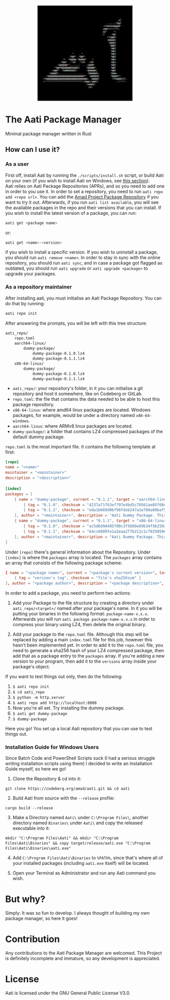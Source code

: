 <p align="center">
    <img src="art/aati.png" alt="Aati Andalusian Calligraphy in ASCII" width="300" />
</p>

# The Aati Package Manager

Minimal package manager written in Rust

## How can I use it?

### As a user

First off, install Aati by running the `./scripts/install.sh` script, or build Aati on your own (if you wish to install Aati on Windows, see [this section](#installation-guide-for-windows-users)).  
Aati relies on Aati Package Repositories (APRs), and so you need to add one in order to you use it. In order to set a repository, you need to run `aati repo add <repo url>`. You can add the [Amad Project Package Repository](https://codeberg.org/amad/repo/raw/branch/stable) if you want to try it out. Afterwards, if you run `aati list available`, you will see the available packages in the repo and their versions that you can install. If you wish to install the latest version of a package, you can run:

```bash
aati get <package name>
```

or:

```bash
aati get <name>-<version>
```

if you wish to install a specific version. If you wish to uninstall a package, you should run `aati remove <name>`. In order to stay in sync with the online repository, you should run `aati sync`, and in case a package got flagged as outdated, you should run `aati upgrade` or `aati upgrade <package>` to upgrade your packages.

### As a repository maintainer

After installing aati, you must initialise an Aati Package Repository. You can do that by running:

```bash
aati repo init
```

After answering the prompts, you will be left with this tree structure:

```
aati_repo/
    repo.toml
    aarch64-linux/
        dummy-package/
            dummy-package-0.1.0.lz4
            dummy-package-0.1.1.lz4
    x86-64-linux/
        dummy-package/
            dummy-package-0.1.0.lz4
            dummy-package-0.1.1.lz4
```

- `aati_repo/`: your repository's folder, in it you can initialise a git repository and host it somewhere, like on Codeberg or GitLab.
- `repo.toml`: the file that contains the data needed to be able to host this package repository.
- `x86-64-linux`: where amd64 linux packages are located. Windows packages, for example, would be under a directory named `x86-64-windows`.
- `aarch64-linux`: where ARMv8 linux packages are located.
- `dummy-package/`: a folder that contains LZ4 compressed packages of the default dummy package.

`repo.toml` is the most important file. It contains the following template at first:

```toml
[repo]
name = "<name>"
maintainer = "<maintainer>"
description = "<description>"

[index]
packages = [
    { name = "dummy-package", current = "0.1.1", target = "aarch64-linux", versions = [
        { tag = "0.1.0", checksum = "4237a71f63ef797e4bd5c70561ae85f68e66f84ae985704c14dd53fa9d81d7ac" },
        { tag = "0.1.1", checksum = "eda1b669d0bf90fdeb247a1e768a60baf56b9ba008a05c34859960be803d0ac4" },
    ], author = "<maintainer>", description = "Aati Dummy Package. This is a Package created as a template.", url = "https://codeberg.org/amad/aati" },
    { name = "dummy-package", current = "0.1.1", target = "x86-64-linux", versions = [
        { tag = "0.1.0", checksum = "ac5d6d9d495700c3f5880e89b34f56259a888b9ef671a76fc43410a1712acf95" },
        { tag = "0.1.1", checksum = "64cc0909fe1a2eaa2f7b211c1cf0250596d2c20b225c0c86507f01db9032913a" },
    ], author = "<maintainer>", description = "Aati Dummy Package. This is a Package created as a template.", url = "https://codeberg.org/amad/aati" }
]
```

Under `[repo]` there's general information about the Repository. Under `[index]` is where the `packages` array is located. The `packages` array contains an array that consists of the following package scheme:

```toml
{ name = "<package name>", current = "<package's current version>", target = "<target architecture>-<target os>", versions = [
    { tag = "version's tag", checksum = "file's sha256sum" }
], author = "<package author>", description = "<package description>", url = "<package url>" }
```

In order to add a package, you need to perform two actions:

1. Add your Package to the file structure by creating a directory under `aati_repo/<target>/` named after your package's name. In it you will be putting your binaries in the following format: `package-name-x.x.x`. Afterwards you will run `aati package package-name-x.x.x` in order to compress your binary using LZ4, then delete the original binary.

2. Add your package to the `repo.toml` file. Although this step will be replaced by adding a main `index.toml` file for this job, however this hasn't been implemented yet. In order to add it to the `repo.toml` file, you need to generate a sha256 hash of your LZ4 compressed package, then add that as a package entry to the `packages` array. If you're adding a new version to your program, then add it to the `versions` array inside your package's object.

If you want to test things out only, then do the following:

1. `$ aati repo init`
2. `$ cd aati_repo`
3. `$ python -m http.server`
4. `$ aati repo add http://localhost:8000`
5. Now you're all set. Try installing the dummy package.
6. `$ aati get dummy-package`
7. `$ dummy-package`

Here you go! You set up a local Aati repository that you can use to test things out.

### Installation Guide for Windows Users

Since Batch Code and PowerShell Scripts suck (I had a serious struggle writing installation scripts using them) I decided to write an Installation Guide myself, so here we go!

1. Clone the Repository & cd into it:

```batch
git clone https://codeberg.org/amad/aati.git && cd aati
```

2. Build Aati from source with the `--release` profile:

```batch
cargo build --release
```

3. Make a Directory named `Aati\` under `C:\Program Files\`, another directory named `Binaries\` under `Aati\` and copy the released executable into it:

```batch
mkdir "C:\Program Files\Aati" && mkdir "C:\Program Files\Aati\Binaries" && copy target/release/aati.exe "C:\Program Files\Aati\Binaries\aati.exe"
```

4. Add `C:\Program Files\Aati\Binaries` to `%PATH%`, since that's where all of your installed packages (including `aati.exe` itself) will be located.

5. Open your Terminal as Administrator and run any Aati command you wish.

# But why?

Simply: It was so fun to develop. I always thought of building my own package manager, so here it goes!

# Contribution

Any contributions to the Aati Package Manager are welcomed. This Project is definitely incomplete and immature, so any development is appreciated.

# License

Aati is licensed under the GNU General Public License V3.0.
